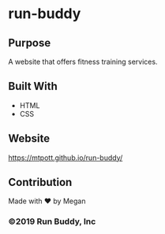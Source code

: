 # run-buddy

## Purpose
A website that offers fitness training services.

## Built With
* HTML
* CSS

## Website
https://mtpott.github.io/run-buddy/

## Contribution
Made with ❤️ by Megan

### ©️2019 Run Buddy, Inc
